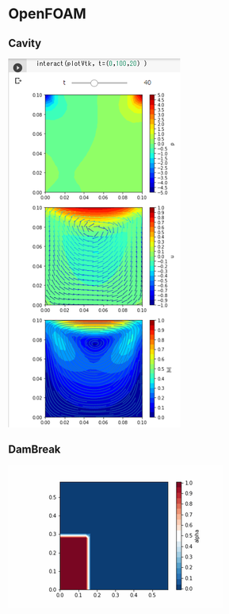 # OpenFOAM
## Cavity
![Cavity](https://github.com/nagamachia/OpenFOAM/blob/main/CavityInteractive.png)

## DamBreak
![DamBreak](https://github.com/nagamachia/OpenFOAM/blob/main/damBreak.gif)
